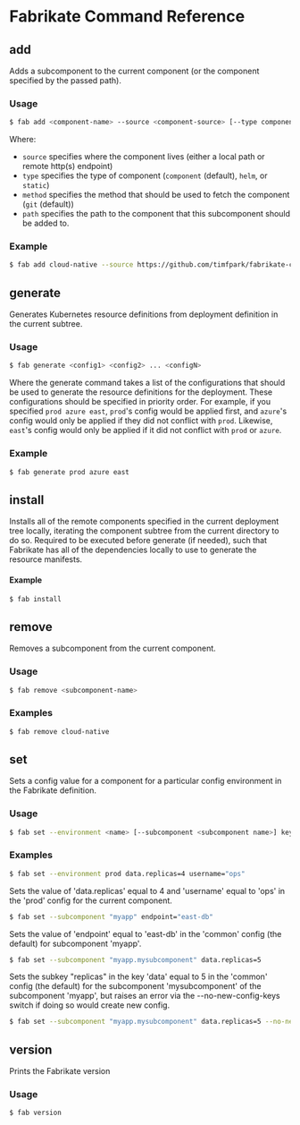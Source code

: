 # Fabrikate Command Reference

## add

Adds a subcomponent to the current component (or the component specified by the passed path).

### Usage

```sh
$ fab add <component-name> --source <component-source> [--type component] [--method git] [--path .]
```

Where:

- `source` specifies where the component lives (either a local path or remote http(s) endpoint)
- `type` specifies the type of component (`component` (default), `helm`, or `static`)
- `method` specifies the method that should be used to fetch the component (`git` (default))
- `path` specifies the path to the component that this subcomponent should be added to.

### Example

```sh
$ fab add cloud-native --source https://github.com/timfpark/fabrikate-cloud-native
```

## generate

Generates Kubernetes resource definitions from deployment definition in the current subtree.

### Usage

```sh
$ fab generate <config1> <config2> ... <configN>
```

Where the generate command takes a list of the configurations that should be used to generate the resource
definitions for the deployment. These configurations should be specified in priority order. For example,
if you specified `prod azure east`, `prod`'s config would be applied first, and `azure`'s config
would only be applied if they did not conflict with `prod`. Likewise, `east`'s config would only be applied
if it did not conflict with `prod` or `azure`.

### Example

```sh
$ fab generate prod azure east
```

## install

Installs all of the remote components specified in the current deployment tree locally, iterating the
component subtree from the current directory to do so. Required to be executed before generate (if needed), such
that Fabrikate has all of the dependencies locally to use to generate the resource manifests.

#### Example

```sh
$ fab install
```

## remove

Removes a subcomponent from the current component.

### Usage

```sh
$ fab remove <subcomponent-name>
```

### Examples

```sh
$ fab remove cloud-native
```

## set

Sets a config value for a component for a particular config environment in the Fabrikate definition.

### Usage

```sh
$ fab set --environment <name> [--subcomponent <subcomponent name>] keyPath1=value1 keyPath2=value2 ... keyPathN=valueN
```

### Examples

```sh
$ fab set --environment prod data.replicas=4 username="ops"
```

Sets the value of 'data.replicas' equal to 4 and 'username' equal to 'ops' in the 'prod' config for the current component.

```sh
$ fab set --subcomponent "myapp" endpoint="east-db"
```

Sets the value of 'endpoint' equal to 'east-db' in the 'common' config (the default) for subcomponent 'myapp'.

```sh
$ fab set --subcomponent "myapp.mysubcomponent" data.replicas=5
```

Sets the subkey "replicas" in the key 'data' equal to 5 in the 'common' config (the default) for the subcomponent 'mysubcomponent' of the subcomponent 'myapp', but raises an error via the --no-new-config-keys switch if doing so would create new config.

```sh
$ fab set --subcomponent "myapp.mysubcomponent" data.replicas=5 --no-new-config-keys
```

## version

Prints the Fabrikate version

### Usage

```sh
$ fab version
```
